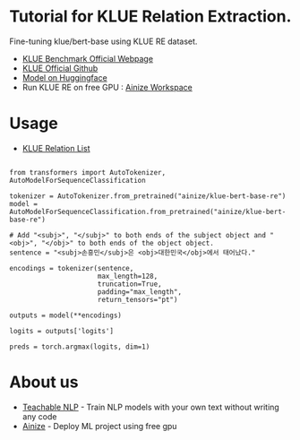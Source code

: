 # Tutorial for KLUE Relation Extraction.
Fine-tuning klue/bert-base using KLUE RE dataset.
- <a href="https://klue-benchmark.com/">KLUE Benchmark Official Webpage</a>
- <a href="https://github.com/KLUE-benchmark/KLUE">KLUE Official Github</a> 
- <a href="https://huggingface.co/ainize/klue-bert-base-re">Model on Huggingface</a>
- Run KLUE RE on free GPU : <a href="https://ainize.ai/workspace/create?imageId=hnj95592adzr02xPTqss&git=https://github.com/ainize-team/klue-re-workspace">Ainize Workspace</a>

# Usage
- <a href="https://github.com/KLUE-benchmark/KLUE/blob/main/klue_benchmark/klue-re-v1/relation_list.json">KLUE Relation List</a>
<pre><code>
from transformers import AutoTokenizer, AutoModelForSequenceClassification

tokenizer = AutoTokenizer.from_pretrained("ainize/klue-bert-base-re")
model = AutoModelForSequenceClassification.from_pretrained("ainize/klue-bert-base-re")

# Add "&ltsubj&gt", "&lt/subj&gt" to both ends of the subject object and "&ltobj&gt", "&lt/obj&gt" to both ends of the object object.
sentence = "&ltsubj&gt손흥민&lt/subj&gt은 &ltobj&gt대한민국&lt/obj&gt에서 태어났다."

encodings = tokenizer(sentence, 
                      max_length=128, 
                      truncation=True, 
                      padding="max_length", 
                      return_tensors="pt")

outputs = model(**encodings)

logits = outputs['logits']

preds = torch.argmax(logits, dim=1)
</code></pre>

# About us
- <a href="https://ainize.ai/teachable-nlp">Teachable NLP</a> - Train NLP models with your own text without writing any code
- <a href="https://ainize.ai/">Ainize</a> - Deploy ML project using free gpu
